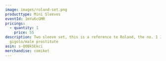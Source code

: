 ```yaml
---
image: images/roland-set.png
producttype: Mini Sleeves
eventId: 1mYu6cGMR
pricings:
  - quantity: 1
    price: 55
description: Two sleeve set, this is a reference to Roland, the no. 1 Japanese
  gigolo/male prostitute
asin: s-Q0Bk5Ekci
merchandise: comiket
---
```

